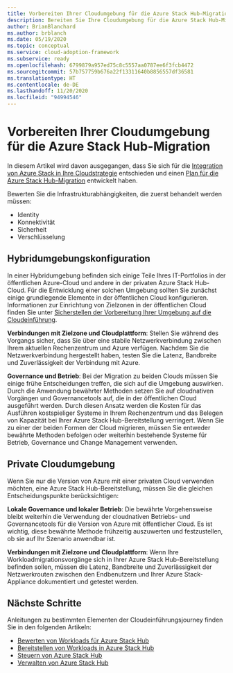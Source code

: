 ```yaml
---
title: Vorbereiten Ihrer Cloudumgebung für die Azure Stack Hub-Migration
description: Bereiten Sie Ihre Cloudumgebung für die Azure Stack Hub-Migration vor.
author: BrianBlanchard
ms.author: brblanch
ms.date: 05/19/2020
ms.topic: conceptual
ms.service: cloud-adoption-framework
ms.subservice: ready
ms.openlocfilehash: 6799879a957ed75c8c5557aa0787ee6f3fcb4472
ms.sourcegitcommit: 57b757759b676a22f13311640b8856557df36581
ms.translationtype: HT
ms.contentlocale: de-DE
ms.lasthandoff: 11/20/2020
ms.locfileid: "94994546"
---
```

# <a name="ready-your-cloud-environment-for-azure-stack-hub-migration"></a>Vorbereiten Ihrer Cloudumgebung für die Azure Stack Hub-Migration

In diesem Artikel wird davon ausgegangen, dass Sie sich für die [Integration von Azure Stack in Ihre Cloudstrategie](./index.md) entschieden und einen [Plan für die Azure Stack Hub-Migration](./plan.md) entwickelt haben.

Bewerten Sie die Infrastrukturabhängigkeiten, die zuerst behandelt werden müssen:

- Identity
- Konnektivität
- Sicherheit
- Verschlüsselung

## <a name="hybrid-environment-configuration"></a>Hybridumgebungskonfiguration

In einer Hybridumgebung befinden sich einige Teile Ihres IT-Portfolios in der öffentlichen Azure-Cloud und andere in der privaten Azure Stack Hub-Cloud. Für die Entwicklung einer solchen Umgebung sollten Sie zunächst einige grundlegende Elemente in der öffentlichen Cloud konfigurieren. Informationen zur Einrichtung von Zielzonen in der öffentlichen Cloud finden Sie unter [Sicherstellen der Vorbereitung Ihrer Umgebung auf die Cloudeinführung](../../ready/index.md).

**Verbindungen mit Zielzone und Cloudplattform**: Stellen Sie während des Vorgangs sicher, dass Sie über eine stabile Netzwerkverbindung zwischen Ihrem aktuellen Rechenzentrum und Azure verfügen. Nachdem Sie die Netzwerkverbindung hergestellt haben, testen Sie die Latenz, Bandbreite und Zuverlässigkeit der Verbindung mit Azure.

**Governance und Betrieb**: Bei der Migration zu beiden Clouds müssen Sie einige frühe Entscheidungen treffen, die sich auf die Umgebung auswirken. Durch die Anwendung bewährter Methoden setzen Sie auf cloudnativen Vorgängen und Governancetools auf, die in der öffentlichen Cloud ausgeführt werden. Durch diesen Ansatz werden die Kosten für das Ausführen kostspieliger Systeme in Ihrem Rechenzentrum und das Belegen von Kapazität bei Ihrer Azure Stack Hub-Bereitstellung verringert. Wenn Sie zu einer der beiden Formen der Cloud migrieren, müssen Sie entweder bewährte Methoden befolgen oder weiterhin bestehende Systeme für Betrieb, Governance und Change Management verwenden.

## <a name="private-cloud-environment"></a>Private Cloudumgebung

Wenn Sie nur die Version von Azure mit einer privaten Cloud verwenden möchten, eine Azure Stack Hub-Bereitstellung, müssen Sie die gleichen Entscheidungspunkte berücksichtigen:

**Lokale Governance und lokaler Betrieb**: Die bewährte Vorgehensweise bleibt weiterhin die Verwendung der cloudnativen Betriebs- und Governancetools für die Version von Azure mit öffentlicher Cloud. Es ist wichtig, diese bewährte Methode frühzeitig auszuwerten und festzustellen, ob sie auf Ihr Szenario anwendbar ist.

**Verbindungen mit Zielzone und Cloudplattform**: Wenn Ihre Workloadmigrationsvorgänge sich in Ihrer Azure Stack Hub-Bereitstellung befinden sollen, müssen die Latenz, Bandbreite und Zuverlässigkeit der Netzwerkrouten zwischen den Endbenutzern und Ihrer Azure Stack-Appliance dokumentiert und getestet werden.

## <a name="next-steps"></a>Nächste Schritte

Anleitungen zu bestimmten Elementen der Cloudeinführungsjourney finden Sie in den folgenden Artikeln:

- [Bewerten von Workloads für Azure Stack Hub](./migrate-assess.md)
- [Bereitstellen von Workloads in Azure Stack Hub](./migrate-deploy.md)
- [Steuern von Azure Stack Hub](./govern.md)
- [Verwalten von Azure Stack Hub](./manage.md)
